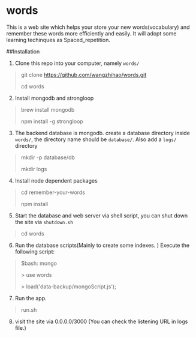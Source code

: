 # words
This is a web site which helps your store your new words(vocabulary) and remember these words more efficiently and easily.
It will adopt some learning techinques as Spaced_repetition.

##Installation
1. Clone this repo into your computer, namely `words/`
>git clone https://github.com/wangzhihao/words.git
>
>cd words

2. Install mongodb and strongloop
>brew install mongodb
>
> npm install -g strongloop

3. The backend database is mongodb. create a database directory inside `words/`, the directory name should be `database/`. Also add a `logs/` directory
>mkdir -p database/db
>
>mkdir logs

4. Install node dependent packages
> cd remember-your-words
>
> npm install

5. Start the database and web server via shell script, you can shut down the site via `shutdown.sh` 
> cd words
>

6. Run the database scripts(Mainly to create some indexes. ) Execute the following script:
>	$bash: mongo
>
> \> use words
>
> \> load('data-backup/mongoScript.js');

7. Run the app.
> run.sh

8. visit the site via 0.0.0.0/3000 (You can check the listening URL in logs file.)
